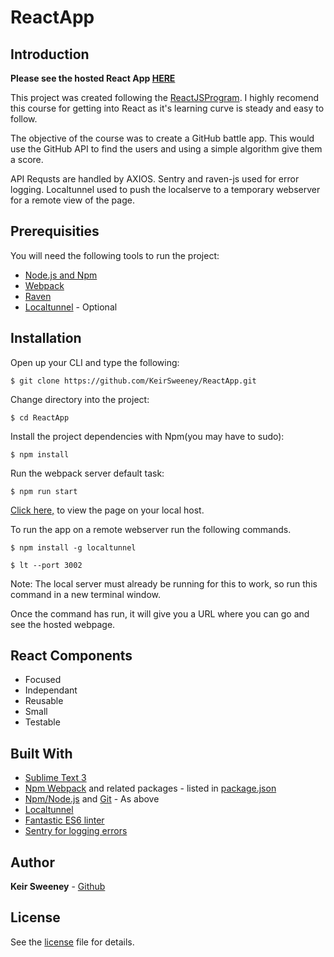 # ReactApp

<!-- # Contents

* [Next Tasks](#next-tasks)
* [Introduction](#introduction)
* [Prerequisities](#prerequisities)
* [Installation](#installation)
* [Usage](#usage)
  * [Load the plugin](#load-the-plugin-files-into-your-project)
  * [Set up your HTML](#set-up-your-html)
  * [Styling Options](#styling-options)
* [jQuery custom settings](#use-custom-settings-in-the-jquery-plugin)
* [Author](#author)
* [License](#license) -->


## Introduction

__Please see the hosted React App [HERE](https://keirsweeney.github.io/ReactApp/dist/)__

This project was created following the [ReactJSProgram](http://courses.reactjsprogram.com/). I highly recomend this course for getting into React as it's learning curve is steady and easy to follow.

The objective of the course was to create a GitHub battle app. This would use the GitHub API to find the users and using a simple algorithm give them a score.

API Requsts are handled by AXIOS.
Sentry and raven-js used for error logging.
Localtunnel used to push the localserve to a temporary webserver for a remote view of the page.

## Prerequisities
You will need the following tools to run the project:
* [Node.js and Npm](https://nodejs.org/en/download/)
* [Webpack](https://www.npmjs.com/package/webpack)
* [Raven](https://www.npmjs.com/package/raven-js)
* [Localtunnel](https://localtunnel.github.io/www/) - Optional

## Installation

Open up your CLI and type the following:
```
$ git clone https://github.com/KeirSweeney/ReactApp.git
```
Change directory into the project:
```
$ cd ReactApp
```
Install the project dependencies with Npm(you may have to sudo):
```
$ npm install
```
Run the webpack server default task:
```
$ npm run start
```
[Click here,](http://localhost:3002) to view the page on your local host.

To run the app on a remote webserver run the following commands.
```
$ npm install -g localtunnel
```
```
$ lt --port 3002
```

Note: The local server must already be running for this to work, so run this command in a new terminal window.

Once the command has run, it will give you a URL where you can go and see the hosted webpage.

## React Components

* Focused
* Independant
* Reusable
* Small
* Testable

## Built With
* [Sublime Text 3](https://www.sublimetext.com/3)
* [Npm Webpack](https://www.npmjs.com/package/webpack) and related packages - listed in [package.json](package.json)
* [Npm/Node.js](https://nodejs.org/en/download/) and [Git](https://git-scm.com/book/en/v2/Getting-Started-Installing-Git) - As above
* [Localtunnel](https://localtunnel.github.io/www/)
* [Fantastic ES6 linter](http://eslint.org/docs/user-guide/configuring)
* [Sentry for logging errors](https://sentry.io/)

## Author
**Keir Sweeney** - [Github](https://github.com/KeirSweeney/)

## License
See the [license](LICENSE) file for details.
